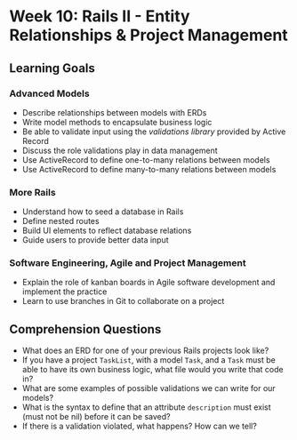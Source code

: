 # Week 10: Rails II - Entity Relationships & Project Management
## Learning Goals

### Advanced Models
- Describe relationships between models with ERDs
- Write model methods to encapsulate business logic
- Be able to validate input using the *validations library*  provided by Active Record
- Discuss the role validations play in data management
- Use ActiveRecord to define one-to-many relations between models
- Use ActiveRecord to define many-to-many relations between models

### More Rails
- Understand how to seed a database in Rails
- Define nested routes
- Build UI elements to reflect database relations
- Guide users to provide better data input

### Software Engineering, Agile and Project Management
- Explain the role of kanban boards in Agile software development and implement the practice
- Learn to use branches in Git to collaborate on a project

## Comprehension Questions

- What does an ERD for one of your previous Rails projects look like?
- If you have a project `TaskList`, with a model `Task`, and a `Task` must be able to have its own business logic, what file would you write that code in?
- What are some examples of possible validations we can write for our models?
- What is the syntax to define that an attribute `description` must exist (must not be nil) before it can be saved?
- If there is a validation violated, what happens? How can we tell?
